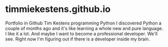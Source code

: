 # timmiekestens.github.io
Portfolio in Github Tim Kestens programming Python 
I discovered Python a couple of months ago and it's like learning a whole new and pure language. 
I like it a lot.
And maybe I want to become a professional developer. We'll see. 
Right now I'm figuring out if there is a developer inside my brain. 
